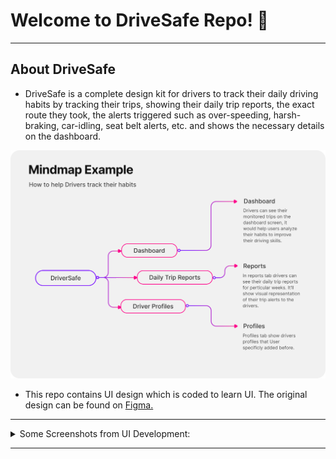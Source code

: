 # Welcome to DriveSafe Repo! 👋 

---

## <summary>About DriveSafe</summary>
   
- DriveSafe is a complete design kit for drivers to track their daily driving habits by tracking their trips, showing their daily trip reports, the exact route they took, the alerts triggered such as over-speeding, harsh-braking, car-idling, seat belt alerts, etc. and shows the necessary details on the dashboard.

<p align="center">
    <img alt="DriveSafe MindMap" src="./img/mindmap.png" /> 
</p>
   
- This repo contains UI design which is coded to learn UI. The original design can be found on [Figma.](https://www.figma.com/file/INva89ILCXxmfoUkJCyhva/Drivesafe?node-id=0%3A1&t=cOq1wsA0yzDwwxD8-1) 

---
   
   
   
<details>

<summary> Some Screenshots from UI Development: </summary>
 
<p align="center">
    <img alt="Landing Page" width="250px" src="./img/landing_page.jpeg" />
    <br>
    Splash Page
    <br><br>
</p>

<p align="center">
    <img  alt="Dashboard" width="250px" src="./img/dashboard.jpeg" />
    <img alt="Dashboard 2" width="250px" src="./img/dashboard2.jpeg" />
</p>

<p align="center">Dashboard</p>
<br><br>

<p align="center">
    <img alt="Trip Detail Page" width="250px" src="./img/trip_detail_page.jpeg" />
    <img alt="Trip Detail Page 2" width="250px" src="./img/trip_detail_page2.jpeg" />
</p>

<p align="center">
    Trip Detail Page
</p>
   
</details>


---
